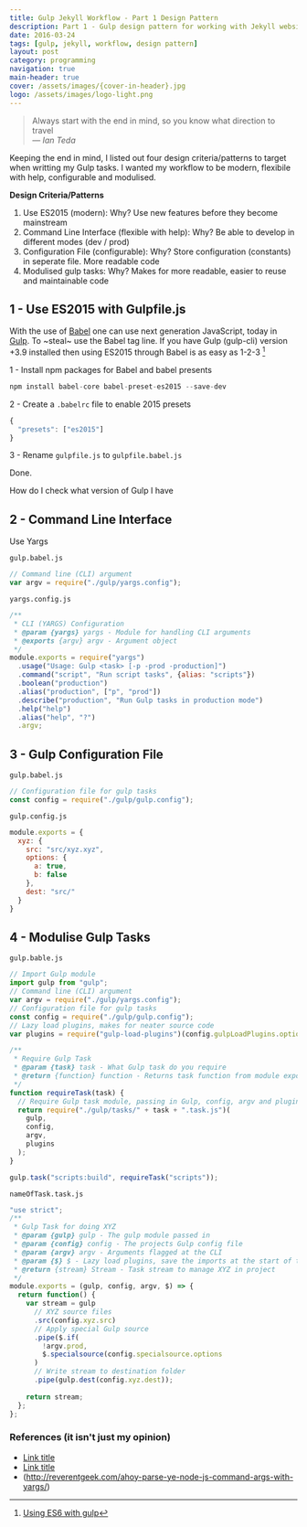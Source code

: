 ```yaml
---
title: Gulp Jekyll Workflow - Part 1 Design Pattern
description: Part 1 - Gulp design pattern for working with Jekyll website generator
date: 2016-03-24
tags: [gulp, jekyll, workflow, design pattern]
layout: post
category: programming
navigation: true
main-header: true
cover: /assets/images/{cover-in-header}.jpg
logo: /assets/images/logo-light.png
---
```


> Always start with the end in mind, so you know what direction to travel<br/>
> <cite> — Ian Teda </cite>

Keeping the end in mind, I listed out four design criteria/patterns to target when writting my Gulp tasks. I wanted my workflow to be modern, flexibile with help, configurable and modulised.

**Design Criteria/Patterns**

1. Use ES2015 (modern): Why? Use new features before they become mainstream
2. Command Line Interface (flexible with help): Why? Be able to develop in different modes (dev / prod)
3. Configuration File (configurable): Why? Store configuration (constants) in seperate file. More readable code
4. Modulised gulp tasks: Why? Makes for more readable, easier to reuse and maintainable code

## 1 - Use ES2015 with Gulpfile.js

With the use of [Babel](https://babeljs.io/) one can use next generation JavaScript, today in [Gulp](http://gulpjs.com/). To ~steal~ use the Babel tag line.
If you have Gulp (gulp-cli) version +3.9 installed then using ES2015 through Babel is as easy as 1-2-3 [^using-es6-with-gulp]

1 - Install npm packages for Babel and babel presents

~~~javascript
npm install babel-core babel-preset-es2015 --save-dev
~~~

2 - Create a `.babelrc` file to enable 2015 presets

~~~javascript
{
  "presets": ["es2015"]
}
~~~

3 - Rename `gulpfile.js` to `gulpfile.babel.js`

Done.

How do I check what version of Gulp I have

## 2 - Command Line Interface

Use Yargs

`gulp.babel.js`

~~~javascript
// Command line (CLI) argument
var argv = require("./gulp/yargs.config");
~~~

`yargs.config.js`

~~~javascript
/**
 * CLI (YARGS) Configuration
 * @param {yargs} yargs - Module for handling CLI arguments
 * @exports {argv} argv - Argument object
 */
module.exports = require("yargs")
  .usage("Usage: Gulp <task> [-p -prod -production]")
  .command("script", "Run script tasks", {alias: "scripts"})
  .boolean("production")
  .alias("production", ["p", "prod"])
  .describe("production", "Run Gulp tasks in production mode")
  .help("help")
  .alias("help", "?")
  .argv;
~~~

## 3 - Gulp Configuration File

`gulp.babel.js`

~~~javascript
// Configuration file for gulp tasks
const config = require("./gulp/gulp.config");
~~~


`gulp.config.js`

~~~javascript
module.exports = {
  xyz: {
    src: "src/xyz.xyz",
    options: {
      a: true,
      b: false 
    },
    dest: "src/"
  }
}
~~~

## 4 - Modulise Gulp Tasks

`gulp.bable.js`

~~~javascript
// Import Gulp module
import gulp from "gulp";
// Command line (CLI) argument
var argv = require("./gulp/yargs.config");
// Configuration file for gulp tasks
const config = require("./gulp/gulp.config");
// Lazy load plugins, makes for neater source code
var plugins = require("gulp-load-plugins")(config.gulpLoadPlugins.options);

/**
 * Require Gulp Task
 * @param {task} task - What Gulp task do you require
 * @return {function} function - Returns task function from module export
 */
function requireTask(task) {
  // Require Gulp task module, passing in Gulp, config, argv and plugin objects
  return require("./gulp/tasks/" + task + ".task.js")(
    gulp,
    config,
    argv,
    plugins
  );
}

gulp.task("scripts:build", requireTask("scripts"));
~~~

`nameOfTask.task.js`

~~~javascript
"use strict";
/**
 * Gulp Task for doing XYZ
 * @param {gulp} gulp - The gulp module passed in
 * @param {config} config - The projects Gulp config file
 * @param {argv} argv - Arguments flagged at the CLI
 * @param {$} $ - Lazy load plugins, save the imports at the start of the file
 * @return {stream} Stream - Task stream to manage XYZ in project
 */
module.exports = (gulp, config, argv, $) => {
  return function() {
    var stream = gulp
      // XYZ source files
      .src(config.xyz.src)
      // Apply special Gulp source
      .pipe($.if(
        !argv.prod, 
        $.specialsource(config.specialsource.options
      )
      // Write stream to destination folder
      .pipe(gulp.dest(config.xyz.dest));
      
    return stream;
  };
};
~~~

### References (it isn't just my opinion)
[^using-es6-with-gulp]: [Using ES6 with gulp](https://markgoodyear.com/2015/06/using-es6-with-gulp/)
* [Link title](https://davidwalsh.name/nodejs-arguments-yargs)
* [Link title](http://blog.nodejitsu.com/npmawesome-parsing-command-line-options-with-yargs/)
* (http://reverentgeek.com/ahoy-parse-ye-node-js-command-args-with-yargs/)
